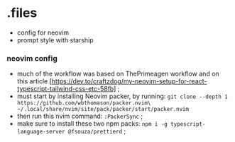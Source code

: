 # .files

- config for neovim
- prompt style with starship

### neovim config

- much of the workflow was based on ThePrimeagen workflow and on this article [https://dev.to/craftzdog/my-neovim-setup-for-react-typescript-tailwind-css-etc-58fb] ;
- must start by installing Neovim packer, by running:
`
git clone --depth 1 https://github.com/wbthomason/packer.nvim\
 ~/.local/share/nvim/site/pack/packer/start/packer.nvim
`
- then run this nvim command: `:PackerSync` ;
- make sure to install these two npm packs: `npm i -g typescript-language-server @fsouza/prettierd` ;
